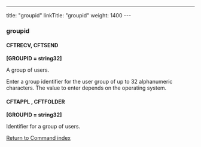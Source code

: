 ---
title: "groupid"
linkTitle: "groupid"
weight: 1400
---<span id="groupid"></span>

### groupid

<span id="groupid_CFTRECV"></span><span id="groupid_CFTSEND"></span>

#### CFTRECV, CFTSEND

****[GROUPID = string32]****

A group of users.

Enter a group identifier for the user group of up to 32 alphanumeric characters.
The value to enter depends on the operating system.

#### CFTAPPL , CFTFOLDER

****[GROUPID = string32]****

Identifier for a group of users.

[Return to Command index](../../)
